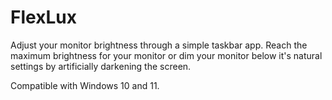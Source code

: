 # FlexLux

Adjust your monitor brightness through a simple taskbar app. Reach the maximum brightness for your monitor or dim your monitor below it's natural settings by artificially darkening the screen.

Compatible with Windows 10 and 11.
